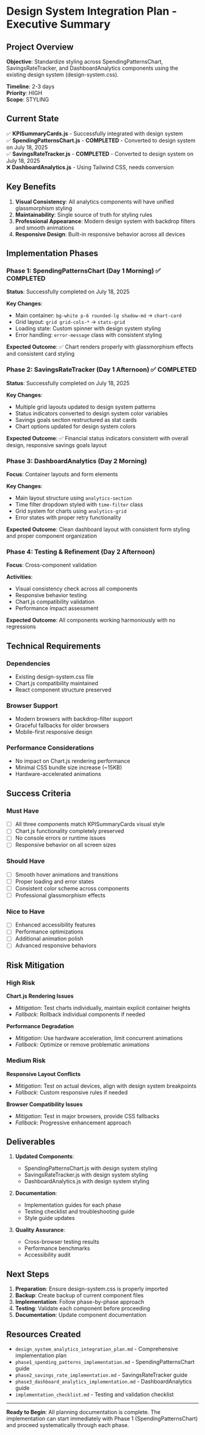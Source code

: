 # Design System Integration Plan - Executive Summary

## Project Overview

**Objective**: Standardize styling across SpendingPatternsChart, SavingsRateTracker, and DashboardAnalytics components using the existing design system (design-system.css).

**Timeline**: 2-3 days  
**Priority**: HIGH  
**Scope**: STYLING

## Current State

✅ **KPISummaryCards.js** - Successfully integrated with design system  
✅ **SpendingPatternsChart.js** - **COMPLETED** - Converted to design system on July 18, 2025  
✅ **SavingsRateTracker.js** - **COMPLETED** - Converted to design system on July 18, 2025  
❌ **DashboardAnalytics.js** - Using Tailwind CSS, needs conversion  

## Key Benefits

1. **Visual Consistency**: All analytics components will have unified glassmorphism styling
2. **Maintainability**: Single source of truth for styling rules
3. **Professional Appearance**: Modern design system with backdrop filters and smooth animations
4. **Responsive Design**: Built-in responsive behavior across all devices

## Implementation Phases

### Phase 1: SpendingPatternsChart (Day 1 Morning) ✅ COMPLETED
**Status**: Successfully completed on July 18, 2025

**Key Changes**:
- Main container: `bg-white p-6 rounded-lg shadow-md` → `chart-card`
- Grid layout: `grid grid-cols-*` → `stats-grid`
- Loading state: Custom spinner with design system styling
- Error handling: `error-message` class with consistent styling

**Expected Outcome**: ✅ Chart renders properly with glassmorphism effects and consistent card styling

### Phase 2: SavingsRateTracker (Day 1 Afternoon) ✅ COMPLETED
**Status**: Successfully completed on July 18, 2025

**Key Changes**:
- Multiple grid layouts updated to design system patterns
- Status indicators converted to design system color variables
- Savings goals section restructured as stat cards
- Chart options updated for design system colors

**Expected Outcome**: ✅ Financial status indicators consistent with overall design, responsive savings goals layout

### Phase 3: DashboardAnalytics (Day 2 Morning)
**Focus**: Container layouts and form elements

**Key Changes**:
- Main layout structure using `analytics-section`
- Time filter dropdown styled with `time-filter` class
- Grid system for charts using `analytics-grid`
- Error states with proper retry functionality

**Expected Outcome**: Clean dashboard layout with consistent form styling and proper component organization

### Phase 4: Testing & Refinement (Day 2 Afternoon)
**Focus**: Cross-component validation

**Activities**:
- Visual consistency check across all components
- Responsive behavior testing
- Chart.js compatibility validation
- Performance impact assessment

**Expected Outcome**: All components working harmoniously with no regressions

## Technical Requirements

### Dependencies
- Existing design-system.css file
- Chart.js compatibility maintained
- React component structure preserved

### Browser Support
- Modern browsers with backdrop-filter support
- Graceful fallbacks for older browsers
- Mobile-first responsive design

### Performance Considerations
- No impact on Chart.js rendering performance
- Minimal CSS bundle size increase (~15KB)
- Hardware-accelerated animations

## Success Criteria

### Must Have
- [ ] All three components match KPISummaryCards visual style
- [ ] Chart.js functionality completely preserved
- [ ] No console errors or runtime issues
- [ ] Responsive behavior on all screen sizes

### Should Have
- [ ] Smooth hover animations and transitions
- [ ] Proper loading and error states
- [ ] Consistent color scheme across components
- [ ] Professional glassmorphism effects

### Nice to Have
- [ ] Enhanced accessibility features
- [ ] Performance optimizations
- [ ] Additional animation polish
- [ ] Advanced responsive behaviors

## Risk Mitigation

### High Risk
**Chart.js Rendering Issues**
- *Mitigation*: Test charts individually, maintain explicit container heights
- *Fallback*: Rollback individual components if needed

**Performance Degradation**
- *Mitigation*: Use hardware acceleration, limit concurrent animations
- *Fallback*: Optimize or remove problematic animations

### Medium Risk
**Responsive Layout Conflicts**
- *Mitigation*: Test on actual devices, align with design system breakpoints
- *Fallback*: Custom responsive rules if needed

**Browser Compatibility Issues**
- *Mitigation*: Test in major browsers, provide CSS fallbacks
- *Fallback*: Progressive enhancement approach

## Deliverables

1. **Updated Components**:
   - SpendingPatternsChart.js with design system styling
   - SavingsRateTracker.js with design system styling
   - DashboardAnalytics.js with design system styling

2. **Documentation**:
   - Implementation guides for each phase
   - Testing checklist and troubleshooting guide
   - Style guide updates

3. **Quality Assurance**:
   - Cross-browser testing results
   - Performance benchmarks
   - Accessibility audit

## Next Steps

1. **Preparation**: Ensure design-system.css is properly imported
2. **Backup**: Create backup of current component files
3. **Implementation**: Follow phase-by-phase approach
4. **Testing**: Validate each component before proceeding
5. **Documentation**: Update component documentation

## Resources Created

- `design_system_analytics_integration_plan.md` - Comprehensive implementation plan
- `phase1_spending_patterns_implementation.md` - SpendingPatternsChart guide
- `phase2_savings_rate_implementation.md` - SavingsRateTracker guide  
- `phase3_dashboard_analytics_implementation.md` - DashboardAnalytics guide
- `implementation_checklist.md` - Testing and validation checklist

---

**Ready to Begin**: All planning documentation is complete. The implementation can start immediately with Phase 1 (SpendingPatternsChart) and proceed systematically through each phase.
